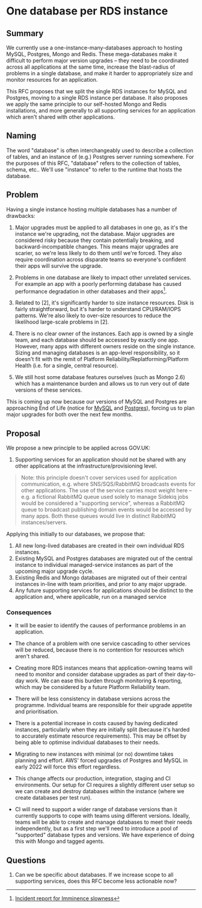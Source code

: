 # One database per RDS instance

## Summary

We currently use a one-instance-many-databases approach to hosting MySQL, Postgres, Mongo and Redis. These mega-databases make it difficult to perform major version upgrades – they need to be coordinated across all applications at the same time, increase the blast-radius of problems in a single database, and make it harder to appropriately size and monitor resources for an application.

This RFC proposes that we split the single RDS instances for MySQL and Postgres, moving to a single RDS instance per database. It also proposes we apply the same principle to our self-hosted Mongo and Redis installations, and more generally to all supporting services for an application which aren't shared with other applications.


## Naming

The word "database" is often interchangeably used to describe a collection of tables, and an instance of (e.g.) Postgres server running somewhere. For the purposes of this RFC, "database" refers to the collection of tables, schema, etc.. We'll use "instance" to refer to the runtime that hosts the database.

## Problem

Having a single instance hosting multiple databases has a number of drawbacks:

1. Major upgrades must be applied to all databases in one go, as it's the instance we're upgrading, not the database. Major upgrades are considered risky because they contain potentially breaking, and backward-incompatible changes. This means major upgrades are scarier, so we're less likely to do them until we're forced. They also require coordination across disparate teams so everyone's confident their apps will survive the upgrade.

2. Problems in one database are likely to impact other unrelated services. For example an app with a poorly performing database has caused performance degradation in other databases and their apps[^1].

3. Related to [2], it's significantly harder to size instance resources. Disk is fairly straightforward, but it's harder to understand CPU/RAM/IOPS patterns. We're also likely to over-size resources to reduce the likelihood large-scale problems in [2].

4. There is no clear owner of the instances. Each app is owned by a single team, and each database should be accessed by exactly one app. However, many apps with different owners reside on the single instance. Sizing and managing databases is an app-level responsibility, so it doesn't fit with the remit of Platform Reliability/Replatforming/Platform Health (i.e. for a single, central resource).

5. We still host some database features ourselves (such as Mongo 2.6) which has a maintenance burden and allows us to run very out of date versions of these services. 

This is coming up now because our versions of MySQL and Postgres are approaching End of Life (notice for [MySQL](https://forums.aws.amazon.com/ann.jspa?annID=8790) and [Postgres](https://forums.aws.amazon.com/ann.jspa?annID=8499)), forcing us to plan major upgrades for both over the next few months.

## Proposal

We propose a new principle to be applied across GOV.UK:

1. Supporting services for an application should not be shared with any other applications at the infrastructure/provisioning level.

> Note: this principle doesn't cover services used for application communication, e.g. where SNS/SQS/RabbitMQ broadcasts events for other applications. The use of the service carries most weight here – e.g. a fictional RabbitMQ queue used solely to manage Sidekiq jobs would be considered a "supporting service", whereas a RabbitMQ queue to broadcast publishing domain events would be accessed by many apps. Both these queues would live in distinct RabbitMQ instances/servers.

Applying this initially to our databases, we propose that:

1. All new long-lived databases are created in their own individual RDS instances.
2. Existing MySQL and Postgres databases are migrated out of the central instance to individual managed-service instances as part of the upcoming major upgrade cycle.
3. Existing Redis and Mongo databases are migrated out of their central instances in-line with team priorities, and prior to any major upgrade.
4. Any future supporting services for applications should be distinct to the application and, where applicable, run on a managed service


### Consequences

- It will be easier to identify the causes of performance problems in an application.

- The chance of a problem with one service cascading to other services will be reduced, because there is no contention for resources which aren't shared.

- Creating more RDS instances means that application-owning teams will need to monitor and consider database upgrades as part of their day-to-day work. We can ease this burden through monitoring & reporting, which may be considered by a future Platform Reliability team.

- There will be less consistency in database versions across the programme. Individual teams are responsible for their upgrade appetite and prioritisation.

- There is a potential increase in costs caused by having dedicated instances, particularly when they are initially split (because it's harded to accurately estimate resource requirements). This may be offset by being able to optimise individual databases to their needs.

- Migrating to new instances with minimal (or no) downtime takes planning and effort. AWS' forced upgrades of Postgres and MySQL in early 2022 will force this effort regardless.

- This change affects our production, integration, staging and CI environments. Our setup for CI requires a slightly different user setup so we can create and destroy databases within the instance (where we create databases per test run).

- CI will need to support a wider range of database versions than it currently supports to cope with teams using different versions. Ideally, teams will be able to create and manage databases to meet their needs independently, but as a first step we'll need to introduce a pool of "supported" database types and versions. We have experience of doing this with Mongo and tagged agents.

## Questions

1. Can we be specific about databases. If we increase scope to all supporting services, does this RFC become less actionable now?

[^1]: [Incident report for Imminence slowness](https://docs.google.com/document/d/10aOHyjO8JjzbIhj5HpowAuDlXvnbkAnDgYpTuCpBv-0/edit#heading=h.gzidrot4nw3r)
